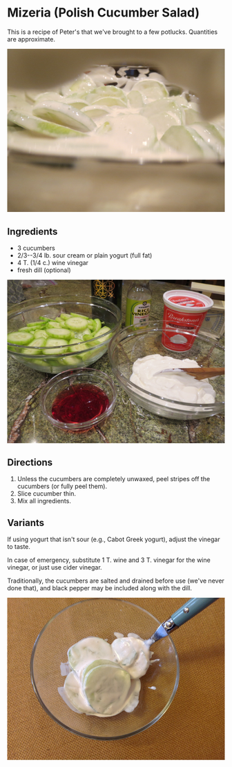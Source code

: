 # Mizeria (Polish Cucumber Salad)

This is a recipe of Peter's that we've brought to a few potlucks. Quantities are approximate.

![cucumber salad ingredients](../images/cucumber2.png)

## Ingredients

* 3 cucumbers
* 2/3--3/4 lb. sour cream or plain yogurt (full fat)
* 4 T. (1/4 c.) wine vinegar
* fresh dill (optional)

![cucumber salad ingredients](../images/cucumber1.png)

## Directions

1. Unless the cucumbers are completely unwaxed, peel stripes off the cucumbers (or fully peel them).
2. Slice cucumber thin.
3. Mix all ingredients.

## Variants

If using yogurt that isn't sour (e.g., Cabot Greek yogurt), adjust the vinegar to taste.

In case of emergency, substitute 1 T. wine and 3 T. vinegar for the wine vinegar, or just use cider vinegar.

Traditionally, the cucumbers are salted and drained before use (we've never done that), and black pepper may be included along with the dill.

![cucumber salad](../images/cucumber_salad.jpg)
